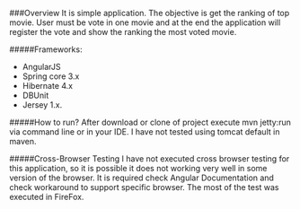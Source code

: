 ###Overview
It is simple application. The objective is get the ranking of top movie. User must be vote in one movie and at the end the application will register the vote and show the ranking the most voted movie. 

#####Frameworks:
 - AngularJS
 - Spring core 3.x 
 - Hibernate 4.x
 - DBUnit
 - Jersey 1.x. 

#####How to run? 
 After download or clone of project execute mvn jetty:run via command line or in your IDE. I have not tested using tomcat default in maven. 
 
 
#####Cross-Browser Testing 
I have not executed cross browser testing for this application, so it is possible it does not working very well in some version of the browser. It is required check Angular Documentation and check workaround to support specific browser. The most of the test was executed in FireFox. 

